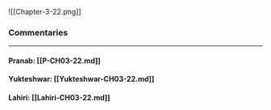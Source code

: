 ![[Chapter-3-22.png]]

### Commentaries

---

#### Pranab: [[P-CH03-22.md]]

#### Yukteshwar: [[Yukteshwar-CH03-22.md]]

#### Lahiri: [[Lahiri-CH03-22.md]]
